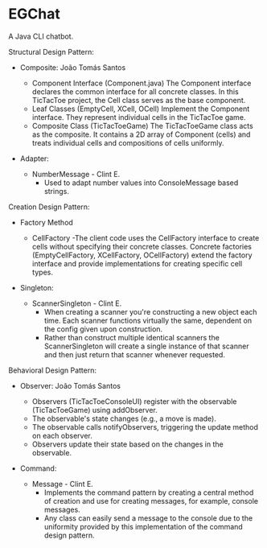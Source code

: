 # EGChat
A Java CLI chatbot.

Structural Design Pattern:
- Composite: João Tomás Santos
  - Component Interface (Component.java)
      The Component interface declares the common interface for all concrete classes. In this TicTacToe project, the Cell class serves as the base component.
  - Leaf Classes (EmptyCell, XCell, OCell)
      Implement the Component interface. They represent individual cells in the TicTacToe game.
  - Composite Class (TicTacToeGame)
      The TicTacToeGame class acts as the composite. It contains a 2D array of Component (cells) and treats individual cells and compositions of cells uniformly.

- Adapter:
  - NumberMessage - Clint E.
    - Used to adapt number values into ConsoleMessage based strings.



Creation Design Pattern:
- Factory Method
  - CellFactory 
    -The client code uses the CellFactory interface to create cells without specifying their concrete classes.
    Concrete factories (EmptyCellFactory, XCellFactory, OCellFactory) extend the factory interface and provide implementations for creating specific cell types.

- Singleton:
  - ScannerSingleton - Clint E.
    - When creating a scanner you're constructing a new object each time. Each scanner functions virtually the same, dependent on the config given upon construction.
    - Rather than construct multiple identical scanners the ScannerSingleton will create a single instance of that scanner and then just return that scanner whenever requested.


    
Behavioral Design Pattern:
- Observer: João Tomás Santos
  - Observers (TicTacToeConsoleUI) register with the observable (TicTacToeGame) using addObserver.
  -  The observable's state changes (e.g., a move is made).
  -  The observable calls notifyObservers, triggering the update method on each observer.
  -  Observers update their state based on the changes in the observable.

- Command:
  - Message - Clint E.
    - Implements the command pattern by creating a central method of creation and use for creating messages, for example, console messages.
    - Any class can easily send a message to the console due to the uniformity provided by this implementation of the command design pattern.

